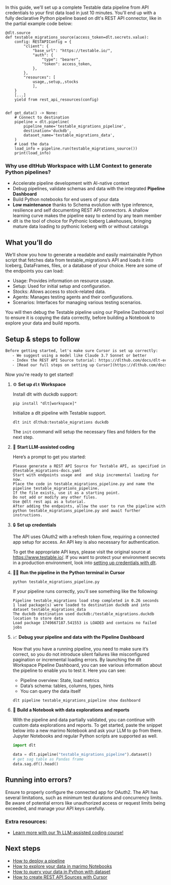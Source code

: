 In this guide, we'll set up a complete Testable data pipeline from API credentials to your first data load in just 10 minutes. You'll end up with a fully declarative Python pipeline based on dlt's REST API connector, like in the partial example code below:

```python-outcome
@dlt.source
def testable_migrations_source(access_token=dlt.secrets.value):
    config: RESTAPIConfig = {
        "client": {
            "base_url": "https://testable.io/",
            "auth": {
                "type": "bearer",
                "token": access_token,
            },
        },
        "resources": [
            usage,,setup,,stocks
            ],
    }
    [...]
    yield from rest_api_resources(config)


def get_data() -> None:
    # Connect to destination
    pipeline = dlt.pipeline(
        pipeline_name='testable_migrations_pipeline',
        destination='duckdb',
        dataset_name='testable_migrations_data', 
    )
    # Load the data
    load_info = pipeline.run(testable_migrations_source())
    print(load_info) 
```

### Why use dltHub Workspace with LLM Context to generate Python pipelines?

- Accelerate pipeline development with AI-native context
- Debug pipelines, validate schemas and data with the integrated **Pipeline Dashboard**
- Build Python notebooks for end users of your data
- **Low maintenance** thanks to Schema evolution with type inference, resilience and self documenting REST API connectors. A shallow learning curve makes the pipeline easy to extend by any team member
- dlt is the tool of choice for Pythonic Iceberg Lakehouses, bringing mature data loading to pythonic Iceberg with or without catalogs

## What you’ll do

We’ll show you how to generate a readable and easily maintainable Python script that fetches data from testable_migrations’s API and loads it into Iceberg, DataFrames, files, or a database of your choice. Here are some of the endpoints you can load:

- Usage: Provides information on resource usage.
- Setup: Used for initial setup and configuration.
- Stocks: Allows access to stock-related data.
- Agents: Manages testing agents and their configurations.
- Scenarios: Interfaces for managing various testing scenarios.

You will then debug the Testable pipeline using our Pipeline Dashboard tool to ensure it is copying the data correctly, before building a Notebook to explore your data and build reports.

## Setup & steps to follow

```default
Before getting started, let's make sure Cursor is set up correctly:
   - We suggest using a model like Claude 3.7 Sonnet or better
   - Index the REST API Source tutorial: https://dlthub.com/docs/dlt-ecosystem/verified-sources/rest_api/ and add it to context as **@dlt rest api**
   - [Read our full steps on setting up Cursor](https://dlthub.com/docs/dlt-ecosystem/llm-tooling/cursor-restapi#23-configuring-cursor-with-documentation)
```

Now you're ready to get started!

1. ⚙️ **Set up `dlt` Workspace**
    
    Install dlt with duckdb support:
    ```shell
    pip install "dlt[workspace]"
    ```

    Initialize a dlt pipeline with Testable support.
    ```shell
    dlt init dlthub:testable_migrations duckdb
    ```

    The `init` command will setup the necessary files and folders for the next step.
    
2. 🤠 **Start LLM-assisted coding**
    
    Here’s a prompt to get you started:
    
    ```prompt
    Please generate a REST API Source for Testable API, as specified in @testable_migrations-docs.yaml 
    Start with endpoints usage and  and skip incremental loading for now. 
    Place the code in testable_migrations_pipeline.py and name the pipeline testable_migrations_pipeline. 
    If the file exists, use it as a starting point. 
    Do not add or modify any other files. 
    Use @dlt rest api as a tutorial. 
    After adding the endpoints, allow the user to run the pipeline with python testable_migrations_pipeline.py and await further instructions.
    ```

    
3. 🔒 **Set up credentials** 
    
    The API uses OAuth2 with a refresh token flow, requiring a connected app setup for access. An API key is also necessary for authentication.
    
    To get the appropriate API keys, please visit the original source at https://www.testable.io/.
    If you want to protect your environment secrets in a production environment, look into [setting up credentials with dlt](https://dlthub.com/docs/walkthroughs/add_credentials).
    
4. 🏃‍♀️ **Run the pipeline in the Python terminal in Cursor**
    
    ```shell
    python testable_migrations_pipeline.py
    ```
    
    If your pipeline runs correctly, you’ll see something like the following:
    
    ```shell
    Pipeline testable_migrations load step completed in 0.26 seconds
    1 load package(s) were loaded to destination duckdb and into dataset testable_migrations_data
    The duckdb destination used duckdb:/testable_migrations.duckdb location to store data
    Load package 1749667187.541553 is LOADED and contains no failed jobs
    ```
    
5. 📈 **Debug your pipeline and data with the Pipeline Dashboard**

    Now that you have a running pipeline, you need to make sure it’s correct, so you do not introduce silent failures like misconfigured pagination or incremental loading errors. By launching the dlt Workspace Pipeline Dashboard, you can see various information about the pipeline to enable you to test it. Here you can see:
    - Pipeline overview: State, load metrics
    - Data’s schema: tables, columns, types, hints
    - You can query the data itself
    
    ```shell
    dlt pipeline testable_migrations_pipeline show dashboard
    ```
    
6. 🐍 **Build a Notebook with data explorations and reports**

    With the pipeline and data partially validated, you can continue with custom data explorations and reports. To get started, paste the snippet below into a new marimo Notebook and ask your LLM to go from there. Jupyter Notebooks and regular Python scripts are supported as well.

    
    ```python
    import dlt

   data = dlt.pipeline("testable_migrations_pipeline").dataset()
   # get sag table as Pandas frame
   data.sag.df().head()
    ```

## Running into errors?

Ensure to properly configure the connected app for OAuth2. The API has several limitations, such as minimum test durations and concurrency limits. Be aware of potential errors like unauthorized access or request limits being exceeded, and manage your API keys carefully.

### Extra resources:

- [Learn more with our 1h LLM-assisted coding course!](https://www.youtube.com/watch?v=GGid70rnJuM)

## Next steps

- [How to deploy a pipeline](https://dlthub.com/docs/walkthroughs/deploy-a-pipeline)
- [How to explore your data in marimo Notebooks](https://dlthub.com/docs/general-usage/dataset-access/marimo)
- [How to query your data in Python with dataset](https://dlthub.com/docs/general-usage/dataset-access/dataset)
- [How to create REST API Sources with Cursor](https://dlthub.com/docs/dlt-ecosystem/llm-tooling/cursor-restapi)

